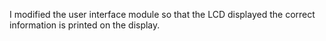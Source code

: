 I modified the user interface module so that the LCD displayed the correct information is printed on the display.
